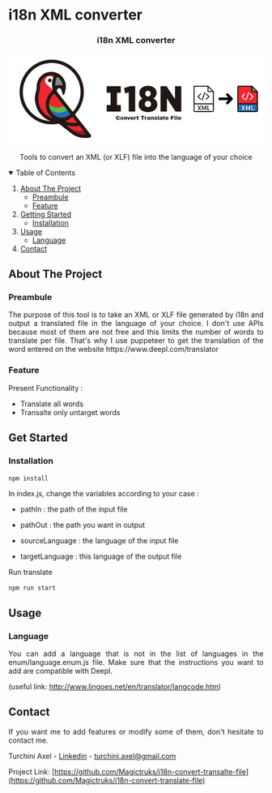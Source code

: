 # i18n XML converter

<p align="center">

  <h3 align="center">i18n XML converter</h3>

  <a href="https://github.com/Magictruks/i18n-convert-transalte-file">
    <img src="assets/I18n_convert_translate_file.png" alt="Logo">
  </a>

  <p align="center">
    Tools to convert an XML (or XLF) file into the language of your choice
  </p>

<details open="open">
  <summary>Table of Contents</summary>
  <ol>
    <li>
      <a href="#about-the-project">About The Project</a>
      <ul>
        <li><a href="#preambule">Preambule</a></li>
         <li><a href="#feature">Feature</a></li>
      </ul>
    </li>
    <li>
      <a href="#getting-started">Getting Started</a>
      <ul>
        <li><a href="#installation">Installation</a></li>
      </ul>
    </li>
    <li>
      <a href="#usage">Usage</a>
      <ul>
        <li><a href="#language">Language</a></li>
      </ul>
    </li>
    <li><a href="#contact">Contact</a></li>
  </ol>
</details>

## About The Project

### Preambule

<p align="justify">
    The purpose of this tool is to take an XML or XLF file generated by i18n and output a translated file in the language of your choice.
    I don't use APIs because most of them are not free and this limits the number of words to translate per file. That's why I use puppeteer to get the translation of the word entered on the website https://www.deepl.com/translator
</p>

### Feature

Present Functionality :

- Translate all words
- Transalte only untarget words


## Get Started

### Installation

  ```shell
  npm install
  ```

In index.js, change the variables according to your case :

- pathIn : the path of the input file
- pathOut : the path you want in output

- sourceLanguage : the language of the input file
- targetLanguage : this language of the output file

Run translate

  ```shell
  npm run start
  ```
## Usage

### Language

<p align="justify">You can add a language that is not in the list of languages in the enum/language.enum.js file. Make sure that the instructions you want to add are compatible with Deepl.

(useful link: http://www.lingoes.net/en/translator/langcode.htm)</p>


## Contact

<p align="justify">If you want me to add features or modify some of them, don't hesitate to contact me.</p>

Turchini Axel - [Linkedin](www.linkedin.com/in/axelturchini) - turchini.axel@gmail.com

Project Link: [https://github.com/Magictruks/i18n-convert-transalte-file](https://github.com/Magictruks/i18n-convert-translate-file)
